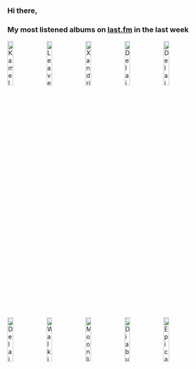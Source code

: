 ### Hi there, 

### My most listened albums on [last.fm](https://www.last.fm/user/jfdesignnet) in the last week

[<img src='https://lastfm.freetls.fastly.net/i/u/300x300/93f608c7db104140c16f000906bb4445.png' width='16%' height='16%' alt='Kamelot - Haven'>](https://www.last.fm/music/kamelot/haven)&nbsp;
[<img src='https://lastfm.freetls.fastly.net/i/u/300x300/12842bb6641dcff827cb25b4649a0fdb.png' width='16%' height='16%' alt='Leaves Eyes - The Last Viking'>](https://www.last.fm/music/leaves%2527%2beyes/the%2blast%2bviking)&nbsp;
[<img src='https://lastfm.freetls.fastly.net/i/u/300x300/d3aaad8bc8b243eec3611d4a6c5fc7d4.png' width='16%' height='16%' alt='Xandria - Sacrificium'>](https://www.last.fm/music/xandria/sacrificium)&nbsp;
[<img src='https://lastfm.freetls.fastly.net/i/u/300x300/5a8b94799618838954b509107da0fd6a.png' width='16%' height='16%' alt='Delain - Moonbathers'>](https://www.last.fm/music/delain/moonbathers)&nbsp;
[<img src='https://lastfm.freetls.fastly.net/i/u/300x300/759c8ccb7296afe8654ebc2a671bde5e.jpg' width='16%' height='16%' alt='Delain - Apocalypse & Chill'>](https://www.last.fm/music/delain/apocalypse%2b%2526%2bchill)&nbsp;
<br>
[<img src='https://lastfm.freetls.fastly.net/i/u/300x300/f6b30e52892f9700d20540e7a8ee4931.jpg' width='16%' height='16%' alt='Delain - Hunters Moon'>](https://www.last.fm/music/delain/hunter%2527s%2bmoon)&nbsp;
[<img src='https://lastfm.freetls.fastly.net/i/u/300x300/eac6b1152f9927ccbba3a79725d9bc64.png' width='16%' height='16%' alt='Walk in Darkness - On The Road To Babylon'>](https://www.last.fm/music/walk%2bin%2bdarkness/on%2bthe%2broad%2bto%2bbabylon)&nbsp;
[<img src='https://lastfm.freetls.fastly.net/i/u/300x300/b4b359ce33ad7f9da03d3aef9424aed4.jpg' width='16%' height='16%' alt='Moonlight Haze - Animus'>](https://www.last.fm/music/moonlight%2bhaze/animus)&nbsp;
[<img src='https://lastfm.freetls.fastly.net/i/u/300x300/c058bb8c20ccb26c4e7051934d9aa05c.png' width='16%' height='16%' alt='Diabulus In Musica - Euphonic Entropy'>](https://www.last.fm/music/diabulus%2bin%2bmusica/euphonic%2bentropy)&nbsp;
[<img src='https://lastfm.freetls.fastly.net/i/u/300x300/eef35303d12f82e3d18872b9f693b3de.jpg' width='16%' height='16%' alt='Epica - The Classical Conspiracy (Live in Miskolc)'>](https://www.last.fm/music/epica/the%2bclassical%2bconspiracy%2b%2528live%2bin%2bmiskolc%2529)&nbsp;
<br>
